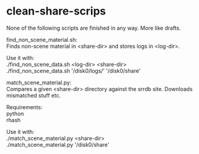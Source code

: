 # clean-share-scrips

None of the following scripts are finished in any way. More like drafts.

find_non_scene_material.sh:\
Finds non-scene material in &lt;share-dir&gt; and stores logs in &lt;log-dir&gt;.

Use it with:\
./find_non_scene_data.sh &lt;log-dir&gt; &lt;share-dir&gt;\
./find_non_scene_data.sh '/disk0/logs/' '/disk0/share'

match_scene_material.py:\
Compares a given &lt;share-dir&gt; directory against the srrdb site. Downloads mismatched stuff etc.

Requirements:\
python\
rhash

Use it with:\
./match_scene_material.py &lt;share-dir&gt;\
./match_scene_material.py '/disk0/share'
